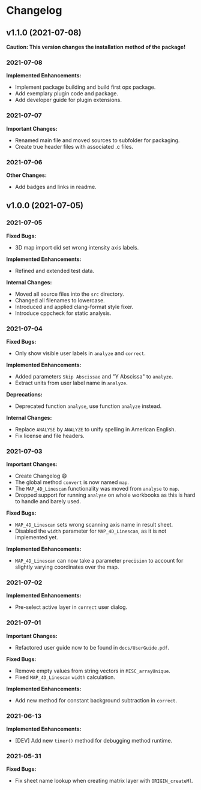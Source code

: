 # Changelog

## v1.1.0 (2021-07-08)

**Caution: This version changes the installation method of the package!**

### 2021-07-08

**Implemented Enhancements:**
- Implement package building and build first opx package.
- Add exemplary plugin code and package.
- Add developer guide for plugin extensions.

### 2021-07-07

**Important Changes:**
- Renamed main file and moved sources to subfolder for packaging.
- Create true header files with associated .c files.

### 2021-07-06

**Other Changes:**
- Add badges and links in readme.

## v1.0.0 (2021-07-05)

### 2021-07-05

**Fixed Bugs:**
- 3D map import did set wrong intensity axis labels.

**Implemented Enhancements:**
- Refined and extended test data.

**Internal Changes:**
- Moved all source files into the `src` directory.
- Changed all filenames to lowercase.
- Introduced and applied clang-format style fixer.
- Introduce cppcheck for static analysis. 

### 2021-07-04

**Fixed Bugs:**
- Only show visible user labels in `analyze` and `correct`.

**Implemented Enhancements:**
- Added parameters `Skip Abscissae` and "Y Abscissa" to `analyze`.
- Extract units from user label name in `analyze`.

**Deprecations:**
- Deprecated function `analyse`, use function `analyze` instead.

**Internal Changes:**
- Replace `ANALYSE` by `ANALYZE` to unify spelling in American English.
- Fix license and file headers.

### 2021-07-03

**Important Changes:**
- Create Changelog :smile:
- The global method `convert` is now named `map`.
- The `MAP_4D_Linescan` functionality was moved from `analyse` to `map`.
- Dropped support for running `analyse` on whole workbooks as this is hard to handle and barely used.

**Fixed Bugs:**
- `MAP_4D_Linescan` sets wrong scanning axis name in result sheet.
- Disabled the `width` parameter for `MAP_4D_Linescan`, as it is not implemented yet.

**Implemented Enhancements:**
- `MAP_4D_Linescan` can now take a parameter `precision` to account for slightly varying coordinates over the map.

### 2021-07-02

**Implemented Enhancements:**
- Pre-select active layer in `correct` user dialog.

### 2021-07-01

**Important Changes:**
- Refactored user guide now to be found in `docs/UserGuide.pdf`.

**Fixed Bugs:**
- Remove empty values from string vectors in `MISC_arrayUnique`.
- Fixed `MAP_4D_Linescan` `width` calculation.

**Implemented Enhancements:**
- Add new method for constant background subtraction in `correct`.

### 2021-06-13

**Implemented Enhancements:**
- [DEV] Add new `timer()` method for debugging method runtime.

### 2021-05-31

**Fixed Bugs:**
- Fix sheet name lookup when creating matrix layer with `ORIGIN_createMl`.
